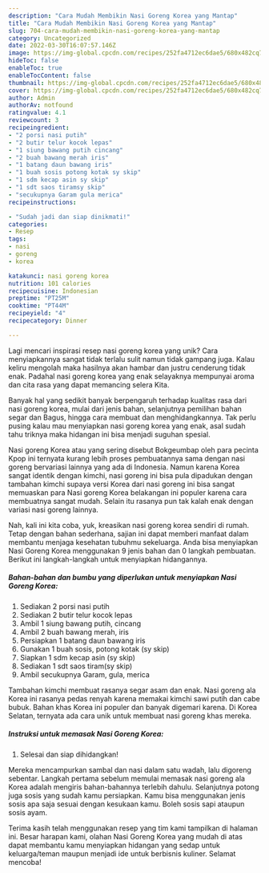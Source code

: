```yaml
---
description: "Cara Mudah Membikin Nasi Goreng Korea yang Mantap"
title: "Cara Mudah Membikin Nasi Goreng Korea yang Mantap"
slug: 704-cara-mudah-membikin-nasi-goreng-korea-yang-mantap
category: Uncategorized
date: 2022-03-30T16:07:57.146Z
image: https://img-global.cpcdn.com/recipes/252fa4712ec6dae5/680x482cq70/nasi-goreng-korea-foto-resep-utama.jpg
hideToc: false
enableToc: true
enableTocContent: false
thumbnail: https://img-global.cpcdn.com/recipes/252fa4712ec6dae5/680x482cq70/nasi-goreng-korea-foto-resep-utama.jpg
cover: https://img-global.cpcdn.com/recipes/252fa4712ec6dae5/680x482cq70/nasi-goreng-korea-foto-resep-utama.jpg
author: Admin
authorAv: notfound
ratingvalue: 4.1
reviewcount: 3
recipeingredient:
- "2 porsi nasi putih"
- "2 butir telur kocok lepas"
- "1 siung bawang putih cincang"
- "2 buah bawang merah iris"
- "1 batang daun bawang iris"
- "1 buah sosis potong kotak sy skip"
- "1 sdm kecap asin sy skip"
- "1 sdt saos tiramsy skip"
- "secukupnya Garam gula merica"
recipeinstructions:

- "Sudah jadi dan siap dinikmati!"
categories:
- Resep
tags:
- nasi
- goreng
- korea

katakunci: nasi goreng korea 
nutrition: 101 calories
recipecuisine: Indonesian
preptime: "PT25M"
cooktime: "PT44M"
recipeyield: "4"
recipecategory: Dinner

---
```





Lagi mencari inspirasi resep nasi goreng korea yang unik? Cara menyiapkannya sangat tidak terlalu sulit namun tidak gampang juga. Kalau keliru mengolah maka hasilnya akan hambar dan justru cenderung tidak enak. Padahal nasi goreng korea yang enak selayaknya mempunyai aroma dan cita rasa yang dapat memancing selera Kita.





Banyak hal yang sedikit banyak berpengaruh terhadap kualitas rasa dari nasi goreng korea, mulai dari jenis bahan, selanjutnya pemilihan bahan segar dan Bagus, hingga cara membuat dan menghidangkannya. Tak perlu pusing kalau mau menyiapkan nasi goreng korea yang enak,      asal sudah tahu triknya maka hidangan ini bisa menjadi suguhan spesial.














Nasi goreng Korea atau yang sering disebut Bokgeumbap oleh para pecinta Kpop ini ternyata kurang lebih proses pembuatannya sama dengan nasi goreng bervariasi lainnya yang ada di Indonesia. Namun karena Korea sangat identik dengan kimchi, nasi goreng ini bisa pula dipadukan dengan tambahan kimchi supaya versi Korea dari nasi goreng ini bisa sangat memuaskan para Nasi goreng Korea belakangan ini populer karena cara membuatnya sangat mudah. Selain itu rasanya pun tak kalah enak dengan variasi nasi goreng lainnya.






Nah, kali ini kita coba, yuk, kreasikan nasi goreng korea sendiri di rumah. Tetap dengan bahan sederhana, sajian ini dapat memberi manfaat dalam membantu menjaga kesehatan tubuhmu sekeluarga. Anda bisa menyiapkan Nasi Goreng Korea menggunakan 9 jenis bahan dan 0 langkah pembuatan. Berikut ini langkah-langkah untuk menyiapkan hidangannya.

<!--inarticleads1-->

##### Bahan-bahan dan bumbu yang diperlukan untuk menyiapkan Nasi Goreng Korea:

1. Sediakan 2 porsi nasi putih
1. Sediakan 2 butir telur kocok lepas
1. Ambil 1 siung bawang putih, cincang
1. Ambil 2 buah bawang merah, iris
1. Persiapkan 1 batang daun bawang iris
1. Gunakan 1 buah sosis, potong kotak (sy skip)
1. Siapkan 1 sdm kecap asin (sy skip)
1. Sediakan 1 sdt saos tiram(sy skip)
1. Ambil secukupnya Garam, gula, merica


Tambahan kimchi membuat rasanya segar asam dan enak. Nasi goreng ala Korea ini rasanya pedas renyah karena memakai kimchi sawi putih dan cabe bubuk. Bahan khas Korea ini populer dan banyak digemari karena. Di Korea Selatan, ternyata ada cara unik untuk membuat nasi goreng khas mereka. 

<!--inarticleads2-->

##### Instruksi untuk memasak Nasi Goreng Korea:


1. Selesai dan siap dihidangkan!

Mereka mencampurkan sambal dan nasi dalam satu wadah, lalu digoreng sebentar. Langkah pertama sebelum memulai memasak nasi goreng ala Korea adalah mengiris bahan-bahannya terlebih dahulu. Selanjutnya potong juga sosis yang sudah kamu persiapkan. Kamu bisa menggunakan jenis sosis apa saja sesuai dengan kesukaan kamu. Boleh sosis sapi ataupun sosis ayam. 

Terima kasih telah menggunakan resep yang tim kami tampilkan di halaman ini. Besar harapan kami, olahan Nasi Goreng Korea yang mudah di atas dapat membantu kamu menyiapkan hidangan yang sedap untuk keluarga/teman maupun menjadi ide untuk berbisnis kuliner. Selamat mencoba!
